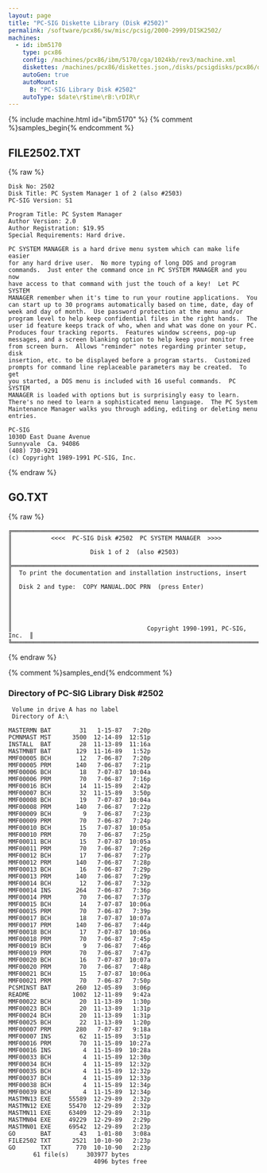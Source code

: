 ```yaml
---
layout: page
title: "PC-SIG Diskette Library (Disk #2502)"
permalink: /software/pcx86/sw/misc/pcsig/2000-2999/DISK2502/
machines:
  - id: ibm5170
    type: pcx86
    config: /machines/pcx86/ibm/5170/cga/1024kb/rev3/machine.xml
    diskettes: /machines/pcx86/diskettes.json,/disks/pcsigdisks/pcx86/diskettes.json
    autoGen: true
    autoMount:
      B: "PC-SIG Library Disk #2502"
    autoType: $date\r$time\rB:\rDIR\r
---
```


{% include machine.html id="ibm5170" %}
{% comment %}samples_begin{% endcomment %}

## FILE2502.TXT

{% raw %}
```
Disk No: 2502                                                           
Disk Title: PC System Manager 1 of 2 (also #2503)                       
PC-SIG Version: S1                                                      
                                                                        
Program Title: PC System Manager                                        
Author Version: 2.0                                                     
Author Registration: $19.95                                             
Special Requirements: Hard drive.                                       
                                                                        
PC SYSTEM MANAGER is a hard drive menu system which can make life easier
for any hard drive user.  No more typing of long DOS and program        
commands.  Just enter the command once in PC SYSTEM MANAGER and you now 
have access to that command with just the touch of a key!  Let PC SYSTEM
MANAGER remember when it's time to run your routine applications.  You  
can start up to 30 programs automatically based on time, date, day of   
week and day of month.  Use password protection at the menu and/or      
program level to help keep confidential files in the right hands.  The  
user id feature keeps track of who, when and what was done on your PC.  
Produces four tracking reports.  Features window screens, pop-up        
messages, and a screen blanking option to help keep your monitor free   
from screen burn.  Allows "reminder" notes regarding printer setup, disk
insertion, etc. to be displayed before a program starts.  Customized    
prompts for command line replaceable parameters may be created.  To get 
you started, a DOS menu is included with 16 useful commands.  PC SYSTEM 
MANAGER is loaded with options but is surprisingly easy to learn.       
There's no need to learn a sophisticated menu language.  The PC System  
Maintenance Manager walks you through adding, editing or deleting menu  
entries.                                                                
                                                                        
PC-SIG                                                                  
1030D East Duane Avenue                                                 
Sunnyvale  Ca. 94086                                                    
(408) 730-9291                                                          
(c) Copyright 1989-1991 PC-SIG, Inc.                                         
```
{% endraw %}

## GO.TXT

{% raw %}
```
╔═════════════════════════════════════════════════════════════════════════╗
║           <<<<  PC-SIG Disk #2502  PC SYSTEM MANAGER  >>>>              ║
║                      Disk 1 of 2  (also #2503)                          ║
╠═════════════════════════════════════════════════════════════════════════╣
║  To print the documentation and installation instructions, insert       ║
║  Disk 2 and type:  COPY MANUAL.DOC PRN  (press Enter)                   ║
║                                                                         ║
║                                                                         ║
║                                      Copyright 1990-1991, PC-SIG, Inc.  ║
╚═════════════════════════════════════════════════════════════════════════╝
```
{% endraw %}

{% comment %}samples_end{% endcomment %}

### Directory of PC-SIG Library Disk #2502

     Volume in drive A has no label
     Directory of A:\

    MASTERMN BAT        31   1-15-87   7:20p
    PCMNMAST MST      3500  12-14-89  12:51p
    INSTALL  BAT        28  11-13-89  11:16a
    MASTMNBT BAT       129  11-16-89   1:52p
    MMF00005 BCH        12   7-06-87   7:20p
    MMF00005 PRM       140   7-06-87   7:21p
    MMF00006 BCH        18   7-07-87  10:04a
    MMF00006 PRM        70   7-06-87   7:16p
    MMF00016 BCH        14  11-15-89   2:42p
    MMF00007 BCH        32  11-15-89   3:50p
    MMF00008 BCH        19   7-07-87  10:04a
    MMF00008 PRM       140   7-06-87   7:22p
    MMF00009 BCH         9   7-06-87   7:23p
    MMF00009 PRM        70   7-06-87   7:24p
    MMF00010 BCH        15   7-07-87  10:05a
    MMF00010 PRM        70   7-06-87   7:25p
    MMF00011 BCH        15   7-07-87  10:05a
    MMF00011 PRM        70   7-06-87   7:26p
    MMF00012 BCH        17   7-06-87   7:27p
    MMF00012 PRM       140   7-06-87   7:28p
    MMF00013 BCH        16   7-06-87   7:29p
    MMF00013 PRM       140   7-06-87   7:29p
    MMF00014 BCH        12   7-06-87   7:32p
    MMF00014 INS       264   7-06-87   7:36p
    MMF00014 PRM        70   7-06-87   7:37p
    MMF00015 BCH        14   7-07-87  10:06a
    MMF00015 PRM        70   7-06-87   7:39p
    MMF00017 BCH        18   7-07-87  10:07a
    MMF00017 PRM       140   7-06-87   7:44p
    MMF00018 BCH        17   7-07-87  10:06a
    MMF00018 PRM        70   7-06-87   7:45p
    MMF00019 BCH         9   7-06-87   7:46p
    MMF00019 PRM        70   7-06-87   7:47p
    MMF00020 BCH        16   7-07-87  10:07a
    MMF00020 PRM        70   7-06-87   7:48p
    MMF00021 BCH        15   7-07-87  10:06a
    MMF00021 PRM        70   7-06-87   7:50p
    PCSMINST BAT       260  12-05-89   3:06p
    README            1002  12-11-89   9:42a
    MMF00022 BCH        20  11-13-89   1:30p
    MMF00023 BCH        20  11-13-89   1:31p
    MMF00024 BCH        20  11-13-89   1:31p
    MMF00025 BCH        22  11-13-89   1:20p
    MMF00007 PRM       280   7-07-87   9:18a
    MMF00007 INS        62  11-15-89   3:51p
    MMF00016 PRM        70  11-15-89  10:27a
    MMF00016 INS         4  11-15-89  10:28a
    MMF00033 BCH         4  11-15-89  12:30p
    MMF00034 BCH         4  11-15-89  12:32p
    MMF00035 BCH         4  11-15-89  12:32p
    MMF00037 BCH         4  11-15-89  12:33p
    MMF00038 BCH         4  11-15-89  12:34p
    MMF00039 BCH         4  11-15-89  12:34p
    MASTMN13 EXE     55589  12-29-89   2:32p
    MASTMN12 EXE     55470  12-29-89   2:32p
    MASTMN11 EXE     63409  12-29-89   2:31p
    MASTMN04 EXE     49229  12-29-89   2:29p
    MASTMN01 EXE     69542  12-29-89   2:23p
    GO       BAT        43   1-01-80   3:08a
    FILE2502 TXT      2521  10-10-90   2:23p
    GO       TXT       770  10-10-90   2:23p
           61 file(s)     303977 bytes
                            4096 bytes free
